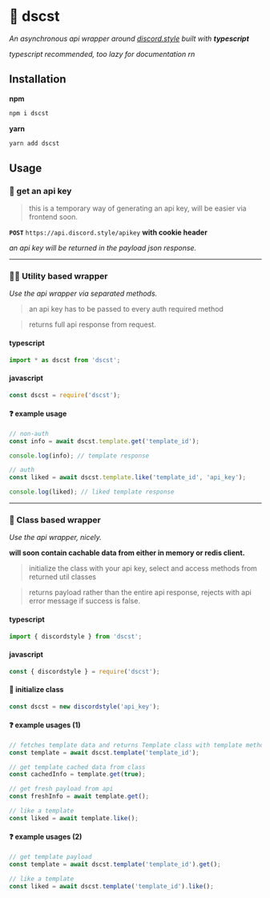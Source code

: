 # 🔮 dscst

_An asynchronous api wrapper around [discord.style](https://www.discord.style) built with **typescript**_

_typescript recommended, too lazy for documentation rn_

## Installation

**npm**

```bash
npm i dscst
```

**yarn**

```bash
yarn add dscst
```

## Usage

### 🔑 get an api key

> this is a temporary way of generating an api key, will be easier via frontend soon.

**`POST`** `https://api.discord.style/apikey` **with cookie header**

_an api key will be returned in the payload json response._

<hr>

### 🤹‍♂️ Utility based wrapper

_Use the api wrapper via separated methods._

> an api key has to be passed to every auth required method

> returns full api response from request.

#### typescript

```ts
import * as dscst from 'dscst';
```

#### javascript

```js
const dscst = require('dscst');
```

#### ❓ example usage

```js
// non-auth
const info = await dscst.template.get('template_id');

console.log(info); // template response

// auth
const liked = await dscst.template.like('template_id', 'api_key');

console.log(liked); // liked template response
```

<hr>

### 🌴 Class based wrapper

_Use the api wrapper, nicely._

**will soon contain cachable data from either in memory or redis client.**

> initialize the class with your api key, select and access methods from returned util classes

> returns payload rather than the entire api response, rejects with api error message if success is false.

#### typescript

```ts
import { discordstyle } from 'dscst';
```

#### javascript

```js
const { discordstyle } = require('dscst');
```

#### 🔨 initialize class

```js
const dscst = new discordstyle('api_key');
```

#### ❓ example usages (1)

```js
// fetches template data and returns Template class with template methods
const template = await dscst.template('template_id');

// get template cached data from class
const cachedInfo = template.get(true);

// get fresh payload from api
const freshInfo = await template.get();

// like a template
const liked = await template.like();
```

#### ❓ example usages (2)

```js
// get template payload
const template = await dscst.template('template_id').get();

// like a template
const liked = await dscst.template('template_id').like();
```

